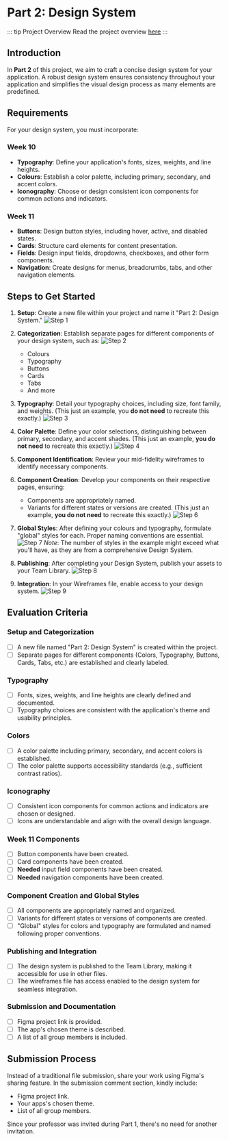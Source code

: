 # Part 2: Design System

::: tip Project Overview
Read the project overview [here](overview.md)
:::

## Introduction

In **Part 2** of this project, we aim to craft a concise design system for your application. A robust design system ensures consistency throughout your application and simplifies the visual design process as many elements are predefined.

## Requirements

For your design system, you must incorporate:

### Week 10

- **Typography**: Define your application's fonts, sizes, weights, and line heights.
- **Colours**: Establish a color palette, including primary, secondary, and accent colors.
- **Iconography**: Choose or design consistent icon components for common actions and indicators.

### Week 11

- **Buttons**: Design button styles, including hover, active, and disabled states.
- **Cards**: Structure card elements for content presentation.
- **Fields**: Design input fields, dropdowns, checkboxes, and other form components.
- **Navigation**: Create designs for menus, breadcrumbs, tabs, and other navigation elements.

## Steps to Get Started

1. **Setup**: Create a new file within your project and name it "Part 2: Design System."
   ![Step 1](./assets/step-1.png)

2. **Categorization**: Establish separate pages for different components of your design system, such as:
   ![Step 2](./assets/step-2.png)

   - Colours
   - Typography
   - Buttons
   - Cards
   - Tabs
   - And more

3. **Typography**: Detail your typography choices, including size, font family, and weights.
   (This just an example, you **do not need** to recreate this exactly.)
   ![Step 3](./assets/step-3.png)

4. **Color Palette**: Define your color selections, distinguishing between primary, secondary, and accent shades.
   (This just an example, **you do not need** to recreate this exactly.)
   ![Step 4](./assets/step-4.png)

5. **Component Identification**: Review your mid-fidelity wireframes to identify necessary components.

6. **Component Creation**: Develop your components on their respective pages, ensuring:

   - Components are appropriately named.
   - Variants for different states or versions are created.
     (This just an example, **you do not need** to recreate this exactly.)
     ![Step 6](./assets/components.png)

7. **Global Styles**: After defining your colours and typography, formulate "global" styles for each. Proper naming conventions are essential.
   ![Step 7](./assets/styles.png)
   _Note_: The number of styles in the example might exceed what you'll have, as they are from a comprehensive Design System.

8. **Publishing**: After completing your Design System, publish your assets to your Team Library.
   ![Step 8](./assets/publish-library.png)

9. **Integration**: In your Wireframes file, enable access to your design system.
   ![Step 9](./assets/enable-library.png)

## Evaluation Criteria

### Setup and Categorization

- [ ] A new file named "Part 2: Design System" is created within the project.
- [ ] Separate pages for different components (Colors, Typography, Buttons, Cards, Tabs, etc.) are established and clearly labeled.

### Typography

- [ ] Fonts, sizes, weights, and line heights are clearly defined and documented.
- [ ] Typography choices are consistent with the application's theme and usability principles.

### Colors

- [ ] A color palette including primary, secondary, and accent colors is established.
- [ ] The color palette supports accessibility standards (e.g., sufficient contrast ratios).

### Iconography

- [ ] Consistent icon components for common actions and indicators are chosen or designed.
- [ ] Icons are understandable and align with the overall design language.

### Week 11 Components

- [ ] Button components have been created.
- [ ] Card components have been created.
- [ ] **Needed** input field components have been created.
- [ ] **Needed** navigation components have been created.

### Component Creation and Global Styles

- [ ] All components are appropriately named and organized.
- [ ] Variants for different states or versions of components are created.
- [ ] "Global" styles for colors and typography are formulated and named following proper conventions.

### Publishing and Integration

- [ ] The design system is published to the Team Library, making it accessible for use in other files.
- [ ] The wireframes file has access enabled to the design system for seamless integration.

### Submission and Documentation

- [ ] Figma project link is provided.
- [ ] The app's chosen theme is described.
- [ ] A list of all group members is included.

## Submission Process

Instead of a traditional file submission, share your work using Figma's sharing feature. In the submission comment section, kindly include:

- Figma project link.
- Your apps's chosen theme.
- List of all group members.

Since your professor was invited during Part 1, there's no need for another invitation.

<Badge type="error" text="Due: Tuesday March 26th @7:00pm" />
